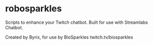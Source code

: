 # robosparkles

Scripts to enhance your Twitch chatbot. Built for use with Streamlabs Chatbot.

Created by Byrix, for use by BioSparkles
twitch.tv/biosparkles
